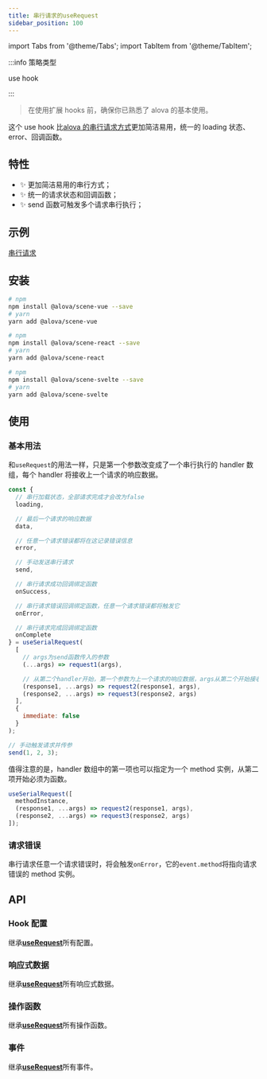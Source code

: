 ```yaml
---
title: 串行请求的useRequest
sidebar_position: 100
---
```


import Tabs from '@theme/Tabs';
import TabItem from '@theme/TabItem';

:::info 策略类型

use hook

:::

> 在使用扩展 hooks 前，确保你已熟悉了 alova 的基本使用。

这个 use hook 比[alova 的串行请求方式](/tutorial/getting-started/serial-request)更加简洁易用，统一的 loading 状态、error、回调函数。

## 特性

- ✨ 更加简洁易用的串行方式；
- ✨ 统一的请求状态和回调函数；
- ✨ send 函数可触发多个请求串行执行；

## 示例

[串行请求](/tutorial/example/serial-request)

## 安装

<Tabs groupId="framework">
<TabItem value="1" label="vue composition">

```bash
# npm
npm install @alova/scene-vue --save
# yarn
yarn add @alova/scene-vue

```

</TabItem>
<TabItem value="2" label="react">

```bash
# npm
npm install @alova/scene-react --save
# yarn
yarn add @alova/scene-react

```

</TabItem>

<TabItem value="3" label="svelte">

```bash
# npm
npm install @alova/scene-svelte --save
# yarn
yarn add @alova/scene-svelte

```

</TabItem>
</Tabs>

## 使用

### 基本用法

和`useRequest`的用法一样，只是第一个参数改变成了一个串行执行的 handler 数组，每个 handler 将接收上一个请求的响应数据。

```javascript
const {
  // 串行加载状态，全部请求完成才会改为false
  loading,

  // 最后一个请求的响应数据
  data,

  // 任意一个请求错误都将在这记录错误信息
  error,

  // 手动发送串行请求
  send,

  // 串行请求成功回调绑定函数
  onSuccess,

  // 串行请求错误回调绑定函数，任意一个请求错误都将触发它
  onError,

  // 串行请求完成回调绑定函数
  onComplete
} = useSerialRequest(
  [
    // args为send函数传入的参数
    (...args) => request1(args),

    // 从第二个handler开始，第一个参数为上一个请求的响应数据，args从第二个开始接收
    (response1, ...args) => request2(response1, args),
    (response2, ...args) => request3(response2, args)
  ],
  {
    immediate: false
  }
);

// 手动触发请求并传参
send(1, 2, 3);
```

值得注意的是，handler 数组中的第一项也可以指定为一个 method 实例，从第二项开始必须为函数。

```javascript
useSerialRequest([
  methodInstance,
  (response1, ...args) => request2(response1, args),
  (response2, ...args) => request3(response2, args)
]);
```

### 请求错误

串行请求任意一个请求错误时，将会触发`onError`，它的`event.method`将指向请求错误的 method 实例。

## API

### Hook 配置

继承[**useRequest**](/api/core-hooks#userequest)所有配置。

### 响应式数据

继承[**useRequest**](/api/core-hooks#userequest)所有响应式数据。

### 操作函数

继承[**useRequest**](/api/core-hooks#userequest)所有操作函数。

### 事件

继承[**useRequest**](/api/core-hooks#userequest)所有事件。
